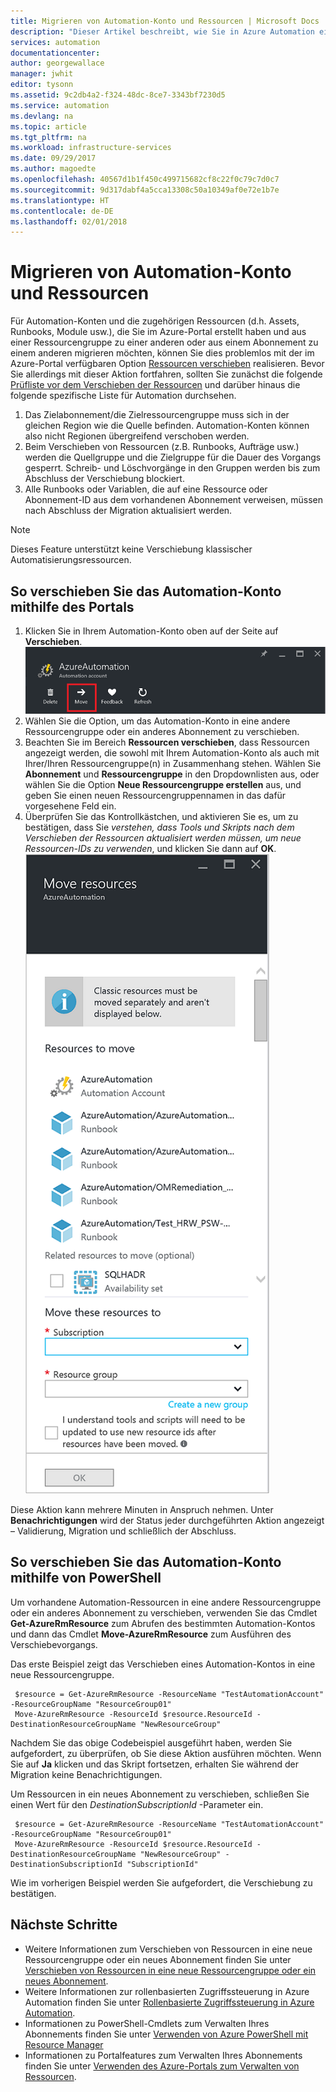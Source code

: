 ```yaml
---
title: Migrieren von Automation-Konto und Ressourcen | Microsoft Docs
description: "Dieser Artikel beschreibt, wie Sie in Azure Automation ein Automation-Konto und zugehörige Ressourcen von einem Abonnement zu einem anderen verschieben."
services: automation
documentationcenter: 
author: georgewallace
manager: jwhit
editor: tysonn
ms.assetid: 9c2db4a2-f324-48dc-8ce7-3343bf7230d5
ms.service: automation
ms.devlang: na
ms.topic: article
ms.tgt_pltfrm: na
ms.workload: infrastructure-services
ms.date: 09/29/2017
ms.author: magoedte
ms.openlocfilehash: 40567d1b1f450c499715682cf8c22f0c79c7d0c7
ms.sourcegitcommit: 9d317dabf4a5cca13308c50a10349af0e72e1b7e
ms.translationtype: HT
ms.contentlocale: de-DE
ms.lasthandoff: 02/01/2018
---
```

# <a name="migrate-automation-account-and-resources"></a>Migrieren von Automation-Konto und Ressourcen
Für Automation-Konten und die zugehörigen Ressourcen (d.h. Assets, Runbooks, Module usw.), die Sie im Azure-Portal erstellt haben und aus einer Ressourcengruppe zu einer anderen oder aus einem Abonnement zu einem anderen migrieren möchten, können Sie dies problemlos mit der im Azure-Portal verfügbaren Option [Ressourcen verschieben](../azure-resource-manager/resource-group-move-resources.md) realisieren. Bevor Sie allerdings mit dieser Aktion fortfahren, sollten Sie zunächst die folgende [Prüfliste vor dem Verschieben der Ressourcen](../azure-resource-manager/resource-group-move-resources.md#checklist-before-moving-resources) und darüber hinaus die folgende spezifische Liste für Automation durchsehen.  

1. Das Zielabonnement/die Zielressourcengruppe muss sich in der gleichen Region wie die Quelle befinden. Automation-Konten können also nicht Regionen übergreifend verschoben werden.
2. Beim Verschieben von Ressourcen (z.B. Runbooks, Aufträge usw.) werden die Quellgruppe und die Zielgruppe für die Dauer des Vorgangs gesperrt. Schreib- und Löschvorgänge in den Gruppen werden bis zum Abschluss der Verschiebung blockiert. 
3. Alle Runbooks oder Variablen, die auf eine Ressource oder Abonnement-ID aus dem vorhandenen Abonnement verweisen, müssen nach Abschluss der Migration aktualisiert werden.  

> [!NOTE]
> Dieses Feature unterstützt keine Verschiebung klassischer Automatisierungsressourcen.
>
>

## <a name="to-move-the-automation-account-using-the-portal"></a>So verschieben Sie das Automation-Konto mithilfe des Portals
1. Klicken Sie in Ihrem Automation-Konto oben auf der Seite auf **Verschieben**.<br> ![Verschiebungsoption](media/automation-migrate-account-subscription/automation-menu-move.png)<br>
2. Wählen Sie die Option, um das Automation-Konto in eine andere Ressourcengruppe oder ein anderes Abonnement zu verschieben.
3. Beachten Sie im Bereich **Ressourcen verschieben**, dass Ressourcen angezeigt werden, die sowohl mit Ihrem Automation-Konto als auch mit Ihrer/Ihren Ressourcengruppe(n) in Zusammenhang stehen. Wählen Sie **Abonnement** und **Ressourcengruppe** in den Dropdownlisten aus, oder wählen Sie die Option **Neue Ressourcengruppe erstellen** aus, und geben Sie einen neuen Ressourcengruppennamen in das dafür vorgesehene Feld ein. 
4. Überprüfen Sie das Kontrollkästchen, und aktivieren Sie es, um zu bestätigen, dass Sie *verstehen, dass Tools und Skripts nach dem Verschieben der Ressourcen aktualisiert werden müssen, um neue Ressourcen-IDs zu verwenden*, und klicken Sie dann auf **OK**.<br> ![Bereich „Ressourcen verschieben“](media/automation-migrate-account-subscription/automation-move-resources-blade.png)<br>   

Diese Aktion kann mehrere Minuten in Anspruch nehmen. Unter **Benachrichtigungen** wird der Status jeder durchgeführten Aktion angezeigt – Validierung, Migration und schließlich der Abschluss.    

## <a name="to-move-the-automation-account-using-powershell"></a>So verschieben Sie das Automation-Konto mithilfe von PowerShell
Um vorhandene Automation-Ressourcen in eine andere Ressourcengruppe oder ein anderes Abonnement zu verschieben, verwenden Sie das Cmdlet **Get-AzureRmResource** zum Abrufen des bestimmten Automation-Kontos und dann das Cmdlet **Move-AzureRmResource** zum Ausführen des Verschiebevorgangs.

Das erste Beispiel zeigt das Verschieben eines Automation-Kontos in eine neue Ressourcengruppe.

   ```
    $resource = Get-AzureRmResource -ResourceName "TestAutomationAccount" -ResourceGroupName "ResourceGroup01"
    Move-AzureRmResource -ResourceId $resource.ResourceId -DestinationResourceGroupName "NewResourceGroup"
   ```

Nachdem Sie das obige Codebeispiel ausgeführt haben, werden Sie aufgefordert, zu überprüfen, ob Sie diese Aktion ausführen möchten. Wenn Sie auf **Ja** klicken und das Skript fortsetzen, erhalten Sie während der Migration keine Benachrichtigungen. 

Um Ressourcen in ein neues Abonnement zu verschieben, schließen Sie einen Wert für den *DestinationSubscriptionId* -Parameter ein.

   ```
    $resource = Get-AzureRmResource -ResourceName "TestAutomationAccount" -ResourceGroupName "ResourceGroup01"
    Move-AzureRmResource -ResourceId $resource.ResourceId -DestinationResourceGroupName "NewResourceGroup" -DestinationSubscriptionId "SubscriptionId"
   ```

Wie im vorherigen Beispiel werden Sie aufgefordert, die Verschiebung zu bestätigen. 

## <a name="next-steps"></a>Nächste Schritte
* Weitere Informationen zum Verschieben von Ressourcen in eine neue Ressourcengruppe oder ein neues Abonnement finden Sie unter [Verschieben von Ressourcen in eine neue Ressourcengruppe oder ein neues Abonnement](../azure-resource-manager/resource-group-move-resources.md).
* Weitere Informationen zur rollenbasierten Zugriffssteuerung in Azure Automation finden Sie unter [Rollenbasierte Zugriffssteuerung in Azure Automation](automation-role-based-access-control.md).
* Informationen zu PowerShell-Cmdlets zum Verwalten Ihres Abonnements finden Sie unter [Verwenden von Azure PowerShell mit Resource Manager](../azure-resource-manager/powershell-azure-resource-manager.md)
* Informationen zu Portalfeatures zum Verwalten Ihres Abonnements finden Sie unter [Verwenden des Azure-Portals zum Verwalten von Ressourcen](../azure-resource-manager/resource-group-portal.md).
